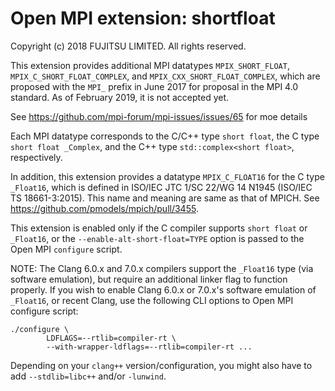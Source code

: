 # Open MPI extension: shortfloat

Copyright (c) 2018      FUJITSU LIMITED.  All rights reserved.

This extension provides additional MPI datatypes `MPIX_SHORT_FLOAT`,
`MPIX_C_SHORT_FLOAT_COMPLEX`, and `MPIX_CXX_SHORT_FLOAT_COMPLEX`,
which are proposed with the `MPI_` prefix in June 2017 for proposal in
the MPI 4.0 standard. As of February 2019, it is not accepted yet.

See https://github.com/mpi-forum/mpi-issues/issues/65 for moe details

Each MPI datatype corresponds to the C/C++ type `short float`, the C
type `short float _Complex`, and the C++ type `std::complex<short
float>`, respectively.

In addition, this extension provides a datatype `MPIX_C_FLOAT16` for
the C type `_Float16`, which is defined in ISO/IEC JTC 1/SC 22/WG 14
N1945 (ISO/IEC TS 18661-3:2015). This name and meaning are same as
that of MPICH.  See https://github.com/pmodels/mpich/pull/3455.

This extension is enabled only if the C compiler supports `short float`
or `_Float16`, or the `--enable-alt-short-float=TYPE` option is passed
to the Open MPI `configure` script.

NOTE: The Clang 6.0.x and 7.0.x compilers support the `_Float16` type
(via software emulation), but require an additional linker flag to
function properly.  If you wish to enable Clang 6.0.x or 7.0.x's
software emulation of `_Float16`, or recent Clang, use the
following CLI options to Open MPI configure script:

```
./configure \
        LDFLAGS=--rtlib=compiler-rt \
        --with-wrapper-ldflags=--rtlib=compiler-rt ...
```
Depending on your `clang++` version/configuration, you might also have to add
`--stdlib=libc++` and/or `-lunwind`.
